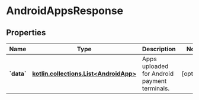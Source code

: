 
# AndroidAppsResponse

## Properties
Name | Type | Description | Notes
------------ | ------------- | ------------- | -------------
**&#x60;data&#x60;** | [**kotlin.collections.List&lt;AndroidApp&gt;**](AndroidApp.md) | Apps uploaded for Android payment terminals. |  [optional]



